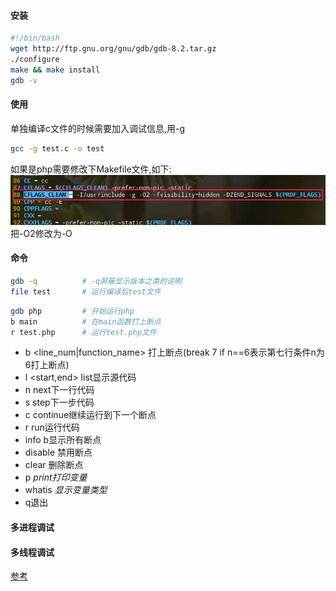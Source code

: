 #### 安装
```bash
#!/bin/bash
wget http://ftp.gnu.org/gnu/gdb/gdb-8.2.tar.gz
./configure
make && make install
gdb -v
```

#### 使用
单独编译c文件的时候需要加入调试信息,用-g
```bash
gcc -g test.c -o test
```
如果是php需要修改下Makefile文件,如下:
![](../../images/gdb.png)  
把-O2修改为-O

#### 命令
```bash
gdb -q          # -q屏蔽显示版本之类的说明
file test       # 运行编译后test文件
```

```bash
gdb php         # 开始运行php
b main          # 在main函数打上断点
r test.php      # 运行test.php文件
```

- b <line_num|function_name> 打上断点(break 7 if n==6表示第七行条件n为6打上断点)
- l <start,end> list显示源代码
- n next下一行代码
- s step下一步代码
- c continue继续运行到下一个断点
- r run运行代码
- info b显示所有断点
- disable <num> 禁用断点
- clear <num> 删除断点
- p <var> print打印变量
- whatis <var> 显示变量类型
- q退出

#### 多进程调试

#### 多线程调试

[参考](https://www.cnblogs.com/life2refuel/p/5396538.html)